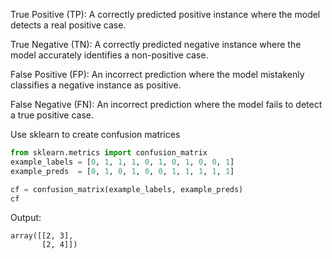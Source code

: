 True Positive (TP): A correctly predicted positive instance where the model detects a real positive case.

True Negative (TN): A correctly predicted negative instance where the model accurately identifies a non-positive case.

False Positive (FP): An incorrect prediction where the model mistakenly classifies a negative instance as positive.

False Negative (FN): An incorrect prediction where the model fails to detect a true positive case.

Use sklearn to create confusion matrices

```python
from sklearn.metrics import confusion_matrix
example_labels = [0, 1, 1, 1, 0, 1, 0, 1, 0, 0, 1]
example_preds  = [0, 1, 0, 1, 0, 0, 1, 1, 1, 1, 1]

cf = confusion_matrix(example_labels, example_preds)
cf
```
Output:
```
array([[2, 3],
       [2, 4]])
```

